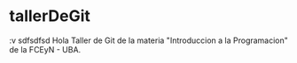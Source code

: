 # tallerDeGit
:v
sdfsdfsd
Hola
Taller de Git de la materia "Introduccion a la Programacion" de la FCEyN - UBA.
